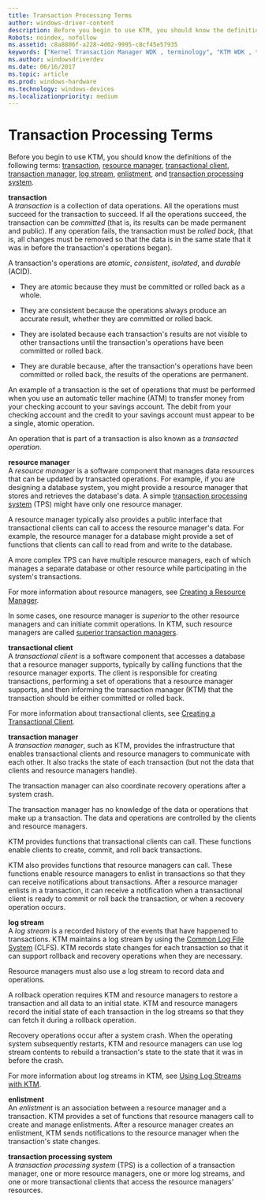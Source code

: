 ```yaml
---
title: Transaction Processing Terms
author: windows-driver-content
description: Before you begin to use KTM, you should know the definitions of the following terms transaction, resource manager, transactional client, transaction manager, log stream, enlistment, and transaction processing system.
Robots: noindex, nofollow
ms.assetid: c8a8806f-a228-4d02-9995-c8cf45e57935
keywords: ["Kernel Transaction Manager WDK , terminology", "KTM WDK , terminology", "transactions WDK KTM , definition", "resource managers WDK KTM , definition", "transactional clients WDK KTM , definition", "transaction managers WDK KTM , definition", "log streams WDK KTM , definition", "enlistments WDK KTM , definition", "transaction processing systems WDK KTM , definition", "TPS WDK KTM , definition", "transactions WDK KTM , terminology", "transaction managers WDK KTM"]
ms.author: windowsdriverdev
ms.date: 06/16/2017
ms.topic: article
ms.prod: windows-hardware
ms.technology: windows-devices
ms.localizationpriority: medium
---
```


# Transaction Processing Terms


Before you begin to use KTM, you should know the definitions of the following terms: [transaction](#ktm-term-transaction), [resource manager](#ktm-term-resource-manager), [transactional client](#ktm-term-transactional-client), [transaction manager](#ktm-term-transaction-manager), [log stream](#ktm-term-log-stream), [enlistment](#ktm-term-enlistment), and [transaction processing system](#ktm-term-transaction-processing-system).

<a href="" id="ktm-term-transaction"></a>**transaction**  
A *transaction* is a collection of data operations. All the operations must succeed for the transaction to succeed. If all the operations succeed, the transaction can be *committed* (that is, its results can be made permanent and public). If any operation fails, the transaction must be *rolled back*, (that is, all changes must be removed so that the data is in the same state that it was in before the transaction's operations began).

A transaction's operations are *atomic*, *consistent*, *isolated*, and *durable* (ACID).

-   They are atomic because they must be committed or rolled back as a whole.

-   They are consistent because the operations always produce an accurate result, whether they are committed or rolled back.

-   They are isolated because each transaction's results are not visible to other transactions until the transaction's operations have been committed or rolled back.

-   They are durable because, after the transaction's operations have been committed or rolled back, the results of the operations are permanent.

An example of a transaction is the set of operations that must be performed when you use an automatic teller machine (ATM) to transfer money from your checking account to your savings account. The debit from your checking account and the credit to your savings account must appear to be a single, atomic operation.

An operation that is part of a transaction is also known as a *transacted operation*.

<a href="" id="ktm-term-resource-manager"></a>**resource manager**  
A *resource manager* is a software component that manages data resources that can be updated by transacted operations. For example, if you are designing a database system, you might provide a resource manager that stores and retrieves the database's data. A simple [transaction processing system](#ktm-term-transaction-processing-system) (TPS) might have only one resource manager.

A resource manager typically also provides a public interface that transactional clients can call to access the resource manager's data. For example, the resource manager for a database might provide a set of functions that clients can call to read from and write to the database.

A more complex TPS can have multiple resource managers, each of which manages a separate database or other resource while participating in the system's transactions.

For more information about resource managers, see [Creating a Resource Manager](creating-a-resource-manager.md).

In some cases, one resource manager is *superior* to the other resource managers and can initiate commit operations. In KTM, such resource managers are called [superior transaction managers](creating-a-superior-transaction-manager.md).

<a href="" id="ktm-term-transactional-client"></a>**transactional client**  
A *transactional client* is a software component that accesses a database that a resource manager supports, typically by calling functions that the resource manager exports. The client is responsible for creating transactions, performing a set of operations that a resource manager supports, and then informing the transaction manager (KTM) that the transaction should be either committed or rolled back.

For more information about transactional clients, see [Creating a Transactional Client](creating-a-transactional-client.md).

<a href="" id="ktm-term-transaction-manager"></a>**transaction manager**  
A *transaction manager*, such as KTM, provides the infrastructure that enables transactional clients and resource managers to communicate with each other. It also tracks the state of each transaction (but not the data that clients and resource managers handle).

The transaction manager can also coordinate recovery operations after a system crash.

The transaction manager has no knowledge of the data or operations that make up a transaction. The data and operations are controlled by the clients and resource managers.

KTM provides functions that transactional clients can call. These functions enable clients to create, commit, and roll back transactions.

KTM also provides functions that resource managers can call. These functions enable resource managers to enlist in transactions so that they can receive notifications about transactions. After a resource manager enlists in a transaction, it can receive a notification when a transactional client is ready to commit or roll back the transaction, or when a recovery operation occurs.

<a href="" id="ktm-term-log-stream"></a>**log stream**  
A *log stream* is a recorded history of the events that have happened to transactions. KTM maintains a log stream by using the [Common Log File System](using-common-log-file-system.md) (CLFS). KTM records state changes for each transaction so that it can support rollback and recovery operations when they are necessary.

Resource managers must also use a log stream to record data and operations.

A rollback operation requires KTM and resource managers to restore a transaction and all data to an initial state. KTM and resource managers record the initial state of each transaction in the log streams so that they can fetch it during a rollback operation.

Recovery operations occur after a system crash. When the operating system subsequently restarts, KTM and resource managers can use log stream contents to rebuild a transaction's state to the state that it was in before the crash.

For more information about log streams in KTM, see [Using Log Streams with KTM](using-log-streams-with-ktm.md).

<a href="" id="ktm-term-enlistment"></a>**enlistment**  
An *enlistment* is an association between a resource manager and a transaction. KTM provides a set of functions that resource managers call to create and manage enlistments. After a resource manager creates an enlistment, KTM sends notifications to the resource manager when the transaction's state changes.

<a href="" id="ktm-term-transaction-processing-system"></a>**transaction processing system**  
A *transaction processing system* (TPS) is a collection of a transaction manager, one or more resource managers, one or more log streams, and one or more transactional clients that access the resource managers' resources.

 

 




